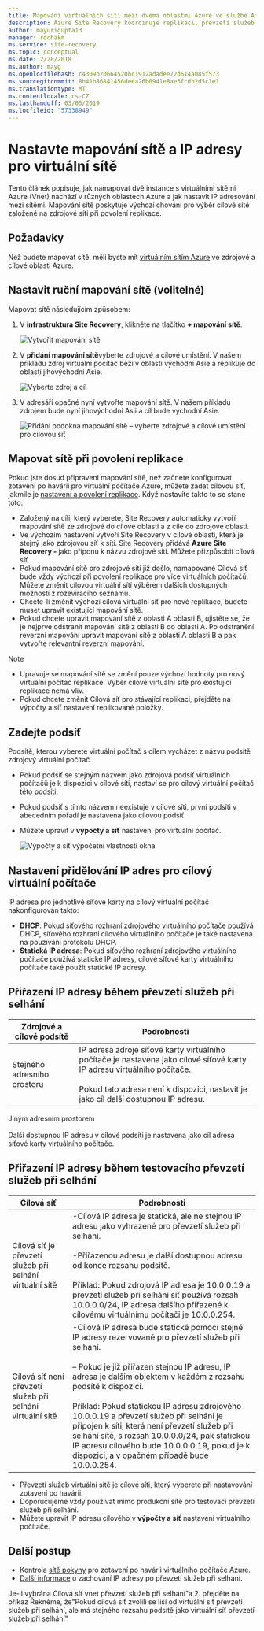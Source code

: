 ```yaml
---
title: Mapování virtuálních sítí mezi dvěma oblastmi Azure ve službě Azure Site Recovery | Dokumentace Microsoftu
description: Azure Site Recovery koordinuje replikaci, převzetí služeb při selhání a obnovení virtuálních počítačů a fyzických serverů. Další informace o převzetí služeb při selhání do Azure nebo do sekundárního datacentra.
author: mayurigupta13
manager: rochakm
ms.service: site-recovery
ms.topic: conceptual
ms.date: 2/28/2018
ms.author: mayg
ms.openlocfilehash: c4309b20664520bc1912adadee72d614a085f573
ms.sourcegitcommit: 8b41b86841456deea26b0941e8ae3fcdb2d5c1e1
ms.translationtype: MT
ms.contentlocale: cs-CZ
ms.lasthandoff: 03/05/2019
ms.locfileid: "57338949"
---
```

# <a name="set-up-network-mapping-and-ip-addressing-for-vnets"></a>Nastavte mapování sítě a IP adresy pro virtuální sítě

Tento článek popisuje, jak namapovat dvě instance s virtuálními sítěmi Azure (Vnet) nachází v různých oblastech Azure a jak nastavit IP adresování mezi sítěmi. Mapování sítě poskytuje výchozí chování pro výběr cílové sítě založené na zdrojové síti při povolení replikace.

## <a name="prerequisites"></a>Požadavky

Než budete mapovat sítě, měli byste mít [virtuálním sítím Azure](../virtual-network/virtual-networks-overview.md) ve zdrojové a cílové oblasti Azure. 

## <a name="set-up-network-mapping-manually-optional"></a>Nastavit ruční mapování sítě (volitelné)

Mapovat sítě následujícím způsobem:

1. V **infrastruktura Site Recovery**, klikněte na tlačítko **+ mapování sítě**.

    ![ Vytvořit mapování sítě](./media/site-recovery-network-mapping-azure-to-azure/network-mapping1.png)

3. V **přidání mapování sítě**vyberte zdrojové a cílové umístění. V našem příkladu zdroj virtuální počítač běží v oblasti východní Asie a replikuje do oblasti jihovýchodní Asie.

    ![Vyberte zdroj a cíl](./media/site-recovery-network-mapping-azure-to-azure/network-mapping2.png)
3. V adresáři opačné nyní vytvořte mapování sítě. V našem příkladu zdrojem bude nyní jihovýchodní Asii a cíl bude východní Asie.

    ![Přidání podokna mapování sítě – vyberte zdrojové a cílové umístění pro cílovou síť](./media/site-recovery-network-mapping-azure-to-azure/network-mapping3.png)


## <a name="map-networks-when-you-enable-replication"></a>Mapovat sítě při povolení replikace

Pokud jste dosud připraveni mapování sítě, než začnete konfigurovat zotavení po havárii pro virtuální počítače Azure, můžete zadat cílovou síť, jakmile je [nastavení a povolení replikace](azure-to-azure-how-to-enable-replication.md). Když nastavíte takto to se stane toto:

- Založený na cíli, který vyberete, Site Recovery automaticky vytvoří mapování sítě ze zdrojové do cílové oblasti a z cíle do zdrojové oblasti.
- Ve výchozím nastavení vytvoří Site Recovery v cílové oblasti, která je stejný jako zdrojovou síť k síti. Site Recovery přidává **Azure Site Recovery -** jako příponu k názvu zdrojové síti. Můžete přizpůsobit cílová síť.
- Pokud mapování sítě pro zdrojové síti již došlo, namapované Cílová síť bude vždy výchozí při povolení replikace pro více virtuálních počítačů. Můžete změnit cílovou virtuální sítí výběrem dalších dostupných možností z rozevíracího seznamu. 
- Chcete-li změnit výchozí cílová virtuální síť pro nové replikace, budete muset upravit existující mapování sítě.
- Pokud chcete upravit mapování sítě z oblasti A oblasti B, ujistěte se, že je nejprve odstranit mapování sítě z oblasti B do oblasti A. Po odstranění reverzní mapování upravit mapování sítě z oblasti A oblasti B a pak vytvořte relevantní reverzní mapování.

>[!NOTE]
>* Upravuje se mapování sítě se změní pouze výchozí hodnoty pro nový virtuální počítač replikace. Výběr cílové virtuální sítě pro existující replikace nemá vliv. 
>* Pokud chcete změnit Cílová síť pro stávající replikaci, přejděte na výpočty a síť nastavení replikované položky.

## <a name="specify-a-subnet"></a>Zadejte podsíť

Podsítě, kterou vyberete virtuální počítač s cílem vycházet z názvu podsítě zdrojový virtuální počítač.

- Pokud podsíť se stejným názvem jako zdrojová podsíť virtuálních počítačů je k dispozici v cílové síti, nastaví se pro cílový virtuální počítač této podsíti.
- Pokud podsíť s tímto názvem neexistuje v cílové síti, první podsíti v abecedním pořadí je nastavena jako cílovou podsíť.
- Můžete upravit v **výpočty a síť** nastavení pro virtuální počítač.

    ![Výpočty a síť výpočetní vlastnosti okna](./media/site-recovery-network-mapping-azure-to-azure/modify-subnet.png)


## <a name="set-up-ip-addressing-for-target-vms"></a>Nastavení přidělování IP adres pro cílový virtuální počítače

IP adresa pro jednotlivé síťové karty na cílový virtuální počítač nakonfigurován takto:

- **DHCP**: Pokud síťového rozhraní zdrojového virtuálního počítače používá DHCP, síťového rozhraní cílového virtuálního počítače je také nastavena na používání protokolu DHCP.
- **Statická IP adresa**: Pokud síťového rozhraní zdrojového virtuálního počítače používá statické IP adresy, cílové síťové karty virtuálního počítače také použít statické IP adresy.


## <a name="ip-address-assignment-during-failover"></a>Přiřazení IP adresy během převzetí služeb při selhání

**Zdrojové a cílové podsítě** | **Podrobnosti**
--- | ---
Stejného adresního prostoru | IP adresa zdroje síťové karty virtuálního počítače je nastavena jako cílové síťové karty IP adresu virtuálního počítače.<br/><br/> Pokud tato adresa není k dispozici, nastavit je jako cíl další dostupnou IP adresu.
Jiným adresním prostorem<br/><br/> Další dostupnou IP adresu v cílové podsíti je nastavena jako cíl adresa síťové karty virtuálního počítače.



## <a name="ip-address-assignment-during-test-failover"></a>Přiřazení IP adresy během testovacího převzetí služeb při selhání

**Cílová síť** | **Podrobnosti**
--- | ---
Cílová síť je převzetí služeb při selhání virtuální sítě | -Cílová IP adresa je statická, ale ne stejnou IP adresu jako vyhrazené pro převzetí služeb při selhání.<br/><br/>  -Přiřazenou adresu je další dostupnou adresu od konce rozsahu podsítě.<br/><br/> Příklad: Pokud zdrojová IP adresa je 10.0.0.19 a převzetí služeb při selhání síť používá rozsah 10.0.0.0/24, IP adresa dalšího přiřazené k cílovému virtuálnímu počítači je 10.0.0.254.
Cílová síť není převzetí služeb při selhání virtuální sítě | -Cílová IP adresa bude statické pomocí stejné IP adresy rezervované pro převzetí služeb při selhání.<br/><br/>  – Pokud je již přiřazen stejnou IP adresu, IP adresa je dalším objektem v každém z rozsahu podsítě k dispozici.<br/><br/> Příklad: Pokud statickou IP adresu zdrojového 10.0.0.19 a převzetí služeb při selhání je připojen k síti, která není převzetí služeb při selhání sítě, s rozsah 10.0.0.0/24, pak statickou IP adresu cílového bude 10.0.0.0.19, pokud je k dispozici, a v opačném případě bude 10.0.0.254.

- Převzetí služeb virtuální sítě je cílové síti, který vyberete při nastavování zotavení po havárii.
- Doporučujeme vždy používat mimo produkční sítě pro testovací převzetí služeb při selhání.
- Můžete upravit IP adresu cílového v **výpočty a síť** nastavení virtuálního počítače.


## <a name="next-steps"></a>Další postup

- Kontrola [sítě pokyny](site-recovery-azure-to-azure-networking-guidance.md) pro zotavení po havárii virtuálního počítače Azure.
- [Další informace](site-recovery-retain-ip-azure-vm-failover.md) o zachování IP adresy po převzetí služeb při selhání.

Je-li vybrána Cílová síť vnet převzetí služeb při selhání"a 2. přejděte na příkaz Řekněme, že"Pokud cílová síť zvolili se liší od virtuální síť převzetí služeb při selhání, ale má stejného rozsahu podsítě jako virtuální síť převzetí služeb při selhání"